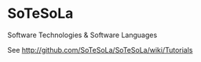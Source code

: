 SoTeSoLa
========

Software Technologies &amp; Software Languages

See http://github.com/SoTeSoLa/SoTeSoLa/wiki/Tutorials

